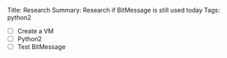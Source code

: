 Title: Research
Summary: Research if BitMessage is still used today
Tags: python2

- [ ] Create a VM
- [ ] Python2
- [ ] Test BitMessage
